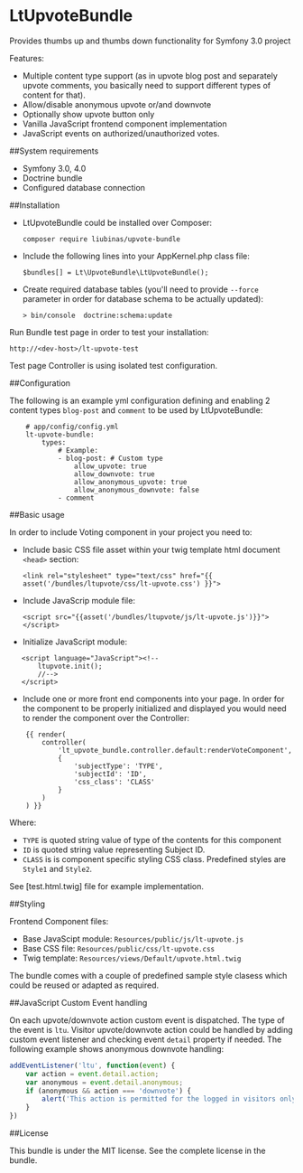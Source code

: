 # LtUpvoteBundle
Provides thumbs up and thumbs down functionality for Symfony 3.0 project

Features:
- Multiple content type support (as in upvote blog post and separately upvote comments, 
you basically need to support different types of content for that).
- Allow/disable anonymous upvote or/and downvote
- Optionally show upvote button only
- Vanilla JavaScript frontend component implementation
- JavaScript events on authorized/unauthorized votes.

##System requirements

- Symfony 3.0, 4.0
- Doctrine bundle
- Configured database connection


##Installation

* LtUpvoteBundle could be installed over Composer:

    `composer require liubinas/upvote-bundle`

* Include the following lines into your AppKernel.php class file:

    `$bundles[] = Lt\UpvoteBundle\LtUpvoteBundle();`

* Create required database tables (you'll need to provide `--force` parameter in order
for database schema to be actually updated):

    `> bin/console  doctrine:schema:update`

Run Bundle test page in order to test your installation:
 
 `http://<dev-host>/lt-upvote-test`

Test page Controller is using isolated test configuration.
 

##Configuration

The following is an example yml configuration defining and enabling 2 content types `blog-post` and
 `comment` to be used by LtUpvoteBundle:

```
    # app/config/config.yml
    lt-upvote-bundle:
        types:
            # Example:
            - blog-post: # Custom type
                allow_upvote: true
                allow_downvote: true
                allow_anonymous_upvote: true
                allow_anonymous_downvote: false
            - comment

```

##Basic usage

In order to include Voting component in your project you need to:

* Include basic CSS file asset within your twig template html document `<head>` section:

    `<link rel="stylesheet" type="text/css" href="{{ asset('/bundles/ltupvote/css/lt-upvote.css') }}">`

* Include JavaScrip module file:

    `<script src="{{asset('/bundles/ltupvote/js/lt-upvote.js')}}"></script>`

* Initialize JavaScript module:

 ```
    <script language="JavaScript"><!--
        ltupvote.init();
        //-->
    </script>
 ```

* Include one or more front end components into your page. 
In order for the component to be properly initialized and displayed you would need to render
the component over the Controller:  

```
    {{ render(
        controller(
            'lt_upvote_bundle.controller.default:renderVoteComponent',
            {
                'subjectType': 'TYPE',
                'subjectId': 'ID',
                'css_class': 'CLASS' 
            }
        )
    ) }}
```

Where:
 * `TYPE` is quoted string value of type of the contents for this component
 * `ID` is quoted string value representing Subject ID.
 * `CLASS` is is component specific styling CSS class. Predefined styles are `Style1` and `Style2`. 

See [test.html.twig] file for example implementation.

##Styling

Frontend Component files:
* Base JavaScipt module:
    `Resources/public/js/lt-upvote.js`   
* Base CSS file:
    `Resources/public/css/lt-upvote.css` 
* Twig template:
    `Resources/views/Default/upvote.html.twig`

The bundle comes with a couple of predefined sample style clasess which could be reused or adapted as required.

##JavaScript Custom Event handling

On each upvote/downvote action custom event is dispatched. The type of the event is `ltu`.
Visitor upvote/downvote action could be handled by adding custom event listener and checking event `detail` property if needed.
The following example shows anonymous downvote handling: 

```JavaScript
addEventListener('ltu', function(event) {
    var action = event.detail.action;
    var anonymous = event.detail.anonymous;
    if (anonymous && action === 'downvote') {
        alert('This action is permitted for the logged in visitors only.');
    }
})
```   

##License

This bundle is under the MIT license. See the complete license in the bundle.
